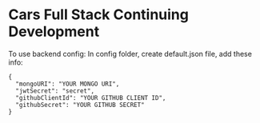 # Cars Full Stack Continuing Development
To use backend config:
  In config folder, create default.json file, add these info:
```
{
  "mongoURI": "YOUR MONGO URI",
  "jwtSecret": "secret",
  "githubClientId": "YOUR GITHUB CLIENT ID",
  "githubSecret": "YOUR GITHUB SECRET"
}
```
